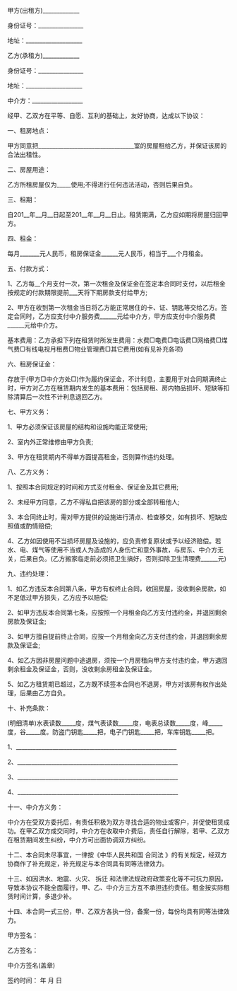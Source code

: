 
 


甲方(出租方)_____________


身份证号：________________


地址：____________________


乙方(承租方)_____________


身份证号：________________


地址：____________________


中介方：__________________


经甲、乙双方在平等、自愿、互利的基础上，友好协商，达成以下协议：


一、租房地点：


甲方同意把__________________________________室的房屋租给乙方，并保证该房的合法出租性。


二、房屋用途：


乙方所租房屋仅为_____使用;不得进行任何违法活动，否则后果自负。


三、租期：


自201__年__月__日起至201__年__月__日止。租赁期满，乙方应如期将房屋归回甲方。


四、租金：


每月_______元人民币，租房保证金______元人民币，相当于___个月租金。


五、付款方式：


1、乙方每__个月支付一次，第一次租金及保证金在签定本合同时支付，以后租金按规定的付款期限提前___天将下期房款支付给甲方;


2、甲方在收到第一次租金当日将乙方能正常居住的卡、证、钥匙等交给乙方。签定合同时，乙方应支付中介服务费______元给中介方，甲方应支付中介服务费______元给中介方。


基本费用：乙方承担下列在租赁时所发生费用：水费□电费□电话费□网络费□煤气费□有线电视月租费□物业管理费□其它费用(如有见补充各项)


六、租房保证金：


存放于(甲方□中介方处□)作为履约保证金，不计利息，主要用于对合同期满终止时，甲方对乙方在租赁期内发生的基本费用：包括房租、房内物品损坏、短缺等扣除清算后一次性不计利息退回乙方。


七、甲方义务：


1、甲方必须保证该房屋的结构和设施均能正常使用;


2、室内外正常维修由甲方负责;


3、甲方在租赁期内不得单方面提高租金，否则算作违约处理。


八、乙方义务：


1、按照本合同规定的时间和方式支付租金、保证金及其它费用;


2、未经甲方同意，乙方不得私自把该房的部分或全部转租他人;


3、本合同终止时，需对甲方提供的设施进行清点、检查移交，如有损坏、短缺应照值或酌情赔偿;


4、乙方如因使用不当损坏房屋及设施的，应负责修复原状或予以经济赔偿。若水、电、煤气等使用不当或人为造成的人身伤亡和意外事故，与房东、中介方无关，后果自负。(乙方搬家临走前必须把卫生搞好，否则扣除卫生清理费______元)


九、违约处理：


1、如乙方违反本合同第八条，甲方有权终止合同，收回房屋，没收剩余房款，如不足低过甲方损失，乙方应予以赔偿;


2、如甲方违反本合同第七条，应按照一个月租金向乙方支付违约金，并退回剩余房款及保证金;


3、如甲方擅自提前终止合同，应按一个月租金向乙方支付违约金，并退回剩余房款及保证金;


4、如乙方因非房屋问题中途退房，须按一个月房租向甲方支付违约金，甲方退回剩余租金及保证金，否则，没收剩余房租金及保证金。


5、如乙方租赁期已超过，乙方既不续签本合同也不退房，甲方对该房有权作出处理，后果由乙方自负。


十、补充条款：


(明细清单)水表读数_____度，煤气表读数_____度，电表总读数_____度，峰_____度，谷_____度。防盗门钥匙_____把，电子门钥匙_____把，车库钥匙_____把。


1、_________________________________________________________


2、_________________________________________________________


3、_________________________________________________________


4、_________________________________________________________


十一、中介方义务：


中介方在受双方委托后，有责任积极为双方寻找合适的物业或客户，并促使租赁成功。在甲乙双方成交同时，中介方在收取中介费后，责任自行解除，若甲、乙双方在租赁期间发生纠纷，中介方可出面协调双方纠纷。


十二、本合同未尽事宜，一律按《中华人民共和国
合同法
》的有关规定，经双方协商作了补充规定，补充规定与本合同具有同等法律效力。


十三、如因洪水、地震、火灾、
拆迁
和法律法规政府政策变化等不可抗力原因，导致本协议不能全面履行，甲、乙、中介方三方互不承担违约责任。租金按实际租赁时间计算，多退少补。


十四、本合同一式三份，甲、乙双方各执一份，备案一份，每份均具有同等法律效力。


甲方签名： 



乙方签名： 



中介方签名(盖章)


签约时间： 年 月 日
 


 

 
 
 
 
 
  


  
 

  


  


  
 
 
 
 

